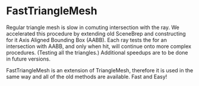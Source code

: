 # FastTriangleMesh

Regular triangle mesh is slow in comuting intersection with the ray.
We accelerated this procedure by extending old SceneBrep and
constructing for it Axis Aligned Bounding Box (AABB).
Each ray tests the for an intersection with AABB, and only when hit,
will continue onto more complex procedures. (Testing all the triangles.)
Additional speedups are to be done in future versions.

FastTriangleMesh is an extension of TriangleMesh, therefore it is used in the same way
and all of the old methods are available. Fast and Easy!